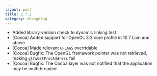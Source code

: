 ```yaml
---
layout: post
title: 2.7.2
category: changelog
---
```


- Added library version check to dynamic linking test
- \[Cocoa\] Added support for OpenGL 3.2 core profile in 10.7 Lion and above
- \[Cocoa\] Made relevant `CFLAGS` overridable
- \[Cocoa\] Bugfix: The OpenGL framework pointer was not retrieved, making
  `glfwGetProcAddress` fail
- \[Cocoa\] Bugfix: The Cocoa layer was not notified that the application may be
  multithreaded